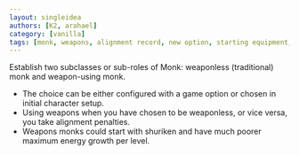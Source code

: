 ```yaml
---
layout: singleidea
authors: [K2, arahael]
category: [vanilla]
tags: [monk, weapons, alignment record, new option, starting equipment, energy maximum]
---
```

Establish two subclasses or sub-roles of Monk: weaponless (traditional) monk and
weapon-using monk.
- The choice can be either configured with a game option or chosen in initial
  character setup.
- Using weapons when you have chosen to be weaponless, or vice versa, you take
  alignment penalties.
- Weapons monks could start with shuriken and have much poorer maximum energy
  growth per level.
